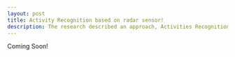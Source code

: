 ```yaml
---
layout: post
title: Activity Recognition based on radar sensor!
description: The research described an approach, Activities Recognition based on Signal Filter (ARSF), to recognize the human activates through commodity off-the-shelf radar sensors. Activity recognition through radio waves is the process of identifying an activity during a normal daily life. The radar sensors detect abnormal and instantaneous motion situations by high frequency radio signal. The research purpose is recognizing the specific activities of residents in the smart home.
---
```



Coming Soon!